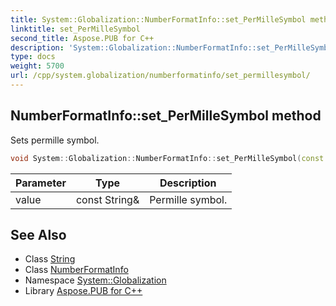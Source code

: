 ```yaml
---
title: System::Globalization::NumberFormatInfo::set_PerMilleSymbol method
linktitle: set_PerMilleSymbol
second_title: Aspose.PUB for C++
description: 'System::Globalization::NumberFormatInfo::set_PerMilleSymbol method. Sets permille symbol in C++.'
type: docs
weight: 5700
url: /cpp/system.globalization/numberformatinfo/set_permillesymbol/
---
```

## NumberFormatInfo::set_PerMilleSymbol method


Sets permille symbol.

```cpp
void System::Globalization::NumberFormatInfo::set_PerMilleSymbol(const String &value)
```


| Parameter | Type | Description |
| --- | --- | --- |
| value | const String\& | Permille symbol. |

## See Also

* Class [String](../../../system/string/)
* Class [NumberFormatInfo](../)
* Namespace [System::Globalization](../../)
* Library [Aspose.PUB for C++](../../../)
